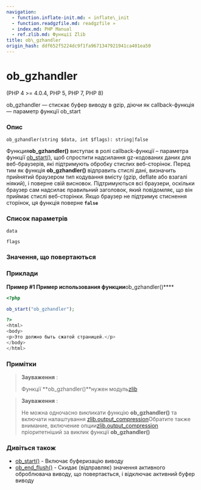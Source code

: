 ```yaml
---
navigation:
  - function.inflate-init.md: « inflate\_init
  - function.readgzfile.md: readgzfile »
  - index.md: PHP Manual
  - ref.zlib.md: Функції Zlib
title: ob\_gzhandler
origin_hash: ddf652f5224dc9f1fa9671347921941ca401ea50
---
```

# ob\_gzhandler

(PHP 4 >= 4.0.4, PHP 5, PHP 7, PHP 8)

ob\_gzhandler — стискає буфер виводу в gzip, діючи як callback-функція — параметр функції ob\_start

### Опис

```methodsynopsis
ob_gzhandler(string $data, int $flags): string|false
```

Функция**ob\_gzhandler()** виступає в ролі callback-функції – параметра функції [ob\_start()](function.ob-start.md), щоб спростити надсилання gz-кодованих даних для веб-браузерів, які підтримують обробку стислих веб-сторінок. Перед тим як функція **ob\_gzhandler()** відправить стислі дані, визначить прийнятий браузером тип кодування вмісту (gzip, deflate або взагалі ніякий), і поверне свій висновок. Підтримуються всі браузери, оскільки браузер сам надсилає правильний заголовок, який повідомляє, що він приймає стислі веб-сторінки. Якщо браузер не підтримує стиснення сторінок, ця функція поверне **`false`**

### Список параметрів

`data`

`flags`

### Значення, що повертаються

### Приклади

**Пример #1 Пример использования функции**ob\_gzhandler()\*\*\*\*

```php
<?php

ob_start("ob_gzhandler");

?>
<html>
<body>
<p>Это должно быть сжатой страницей.</p>
</body>
</html>
```

### Примітки

> **Зауваження** :
> 
> Функції \*\*ob\_gzhandler()\*\*нужен модуль[zlib](ref.zlib.md)

> **Зауваження** :
> 
> Не можна одночасно викликати функцію **ob\_gzhandler()** та включати налаштування [zlib.output\_compression](zlib.configuration.md#ini.zlib.output-compression)Обратите также внимание, включение опции[zlib.output\_compression](zlib.configuration.md#ini.zlib.output-compression) пріоритетніший за виклик функції **ob\_gzhandler()**

### Дивіться також

-   [ob\_start()](function.ob-start.md) \- Включає буферизацію виводу
-   [ob\_end\_flush()](function.ob-end-flush.md) \- Скидає (відправляє) значення активного оброблювача виводу, що повертається, і відключає активний буфер виводу
